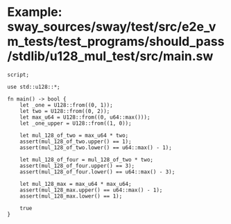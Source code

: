 # Example: sway_sources/sway/test/src/e2e_vm_tests/test_programs/should_pass/stdlib/u128_mul_test/src/main.sw

```sway
script;

use std::u128::*;

fn main() -> bool {
    let _one = U128::from((0, 1));
    let two = U128::from((0, 2));
    let max_u64 = U128::from((0, u64::max()));
    let _one_upper = U128::from((1, 0));

    let mul_128_of_two = max_u64 * two;
    assert(mul_128_of_two.upper() == 1);
    assert(mul_128_of_two.lower() == u64::max() - 1);

    let mul_128_of_four = mul_128_of_two * two;
    assert(mul_128_of_four.upper() == 3);
    assert(mul_128_of_four.lower() == u64::max() - 3);

    let mul_128_max = max_u64 * max_u64;
    assert(mul_128_max.upper() == u64::max() - 1);
    assert(mul_128_max.lower() == 1);

    true
}

```
